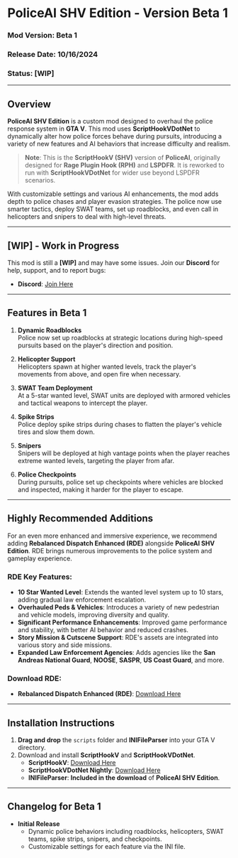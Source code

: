 # **PoliceAI SHV Edition** - Version Beta 1

### **Mod Version**: Beta 1  
### **Release Date**: 10/16/2024  
### **Status**: [WIP]

---

## **Overview**

**PoliceAI SHV Edition** is a custom mod designed to overhaul the police response system in **GTA V**. This mod uses **ScriptHookVDotNet** to dynamically alter how police forces behave during pursuits, introducing a variety of new features and AI behaviors that increase difficulty and realism.

> **Note**: This is the **ScriptHookV (SHV)** version of **PoliceAI**, originally designed for **Rage Plugin Hook (RPH)** and **LSPDFR**. It is reworked to run with **ScriptHookVDotNet** for wider use beyond LSPDFR scenarios.

With customizable settings and various AI enhancements, the mod adds depth to police chases and player evasion strategies. The police now use smarter tactics, deploy SWAT teams, set up roadblocks, and even call in helicopters and snipers to deal with high-level threats.

---

## **[WIP] - Work in Progress**

This mod is still a **[WIP]** and may have some issues. Join our **Discord** for help, support, and to report bugs:
- **Discord**: [Join Here](https://discord.gg/XDp9ESbaXz)

---

## **Features in Beta 1**

1. **Dynamic Roadblocks**  
   Police now set up roadblocks at strategic locations during high-speed pursuits based on the player's direction and position.

2. **Helicopter Support**  
   Helicopters spawn at higher wanted levels, track the player's movements from above, and open fire when necessary.

3. **SWAT Team Deployment**  
   At a 5-star wanted level, SWAT units are deployed with armored vehicles and tactical weapons to intercept the player.

4. **Spike Strips**  
   Police deploy spike strips during chases to flatten the player's vehicle tires and slow them down.

5. **Snipers**  
   Snipers will be deployed at high vantage points when the player reaches extreme wanted levels, targeting the player from afar.

6. **Police Checkpoints**  
   During pursuits, police set up checkpoints where vehicles are blocked and inspected, making it harder for the player to escape.

---

## **Highly Recommended Additions**

For an even more enhanced and immersive experience, we recommend adding **Rebalanced Dispatch Enhanced (RDE)** alongside **PoliceAI SHV Edition**. RDE brings numerous improvements to the police system and gameplay experience.

### **RDE Key Features**:
- **10 Star Wanted Level**: Extends the wanted level system up to 10 stars, adding gradual law enforcement escalation.
- **Overhauled Peds & Vehicles**: Introduces a variety of new pedestrian and vehicle models, improving diversity and quality.
- **Significant Performance Enhancements**: Improved game performance and stability, with better AI behavior and reduced crashes.
- **Story Mission & Cutscene Support**: RDE's assets are integrated into various story and side missions.
- **Expanded Law Enforcement Agencies**: Adds agencies like the **San Andreas National Guard**, **NOOSE**, **SASPR**, **US Coast Guard**, and more.

### **Download RDE**:
- **Rebalanced Dispatch Enhanced (RDE)**: [Download Here](https://www.lcpdfr.com/downloads/gta5mods/misc/9266-rebalanced-dispatch-enhanced/)

---

## **Installation Instructions**

1. **Drag and drop** the `scripts` folder and **INIFileParser** into your GTA V directory.
2. Download and install **ScriptHookV** and **ScriptHookVDotNet**.
   - **ScriptHookV**: [Download Here](http://dev-c.com/gtav/scripthookv/)
   - **ScriptHookVDotNet Nightly**: [Download Here](https://github.com/scripthookvdotnet/scripthookvdotnet-nightly/releases)
   - **INIFileParser**: **Included in the download** of **PoliceAI SHV Edition**.

---

## **Changelog for Beta 1**

- **Initial Release**
  - Dynamic police behaviors including roadblocks, helicopters, SWAT teams, spike strips, snipers, and checkpoints.
  - Customizable settings for each feature via the INI file.
